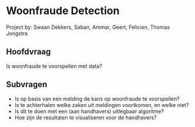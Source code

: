 # Woonfraude Detection
Project by: Swaan Dekkers, Saban, Ammar, Geert, Felicien, Thomas Jongstra

## Hoofdvraag

Is woonfraude te voorspellen met data?

## Subvragen

* Is op basis van een melding de kans op woonfraude te voorspellen?
* Is te achterhalen welke zaken uit meldingen voortkomen, en welke niet?
* Is dit te doen met een (aan handhavers) uitlegbaar algoritme?
* Hoe zijn de resultaten te visualiseren voor de handhavers?
